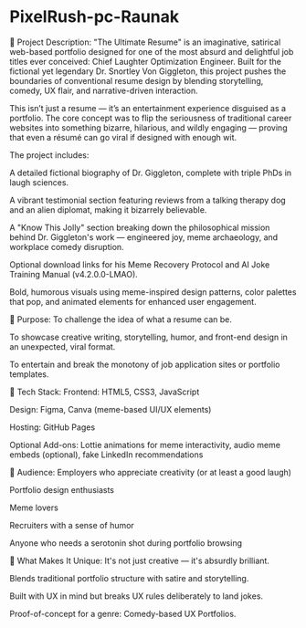 # PixelRush-pc-Raunak
📝 Project Description:
"The Ultimate Resume" is an imaginative, satirical web-based portfolio designed for one of the most absurd and delightful job titles ever conceived: Chief Laughter Optimization Engineer. Built for the fictional yet legendary Dr. Snortley Von Giggleton, this project pushes the boundaries of conventional resume design by blending storytelling, comedy, UX flair, and narrative-driven interaction.

This isn’t just a resume — it’s an entertainment experience disguised as a portfolio. The core concept was to flip the seriousness of traditional career websites into something bizarre, hilarious, and wildly engaging — proving that even a résumé can go viral if designed with enough wit.

The project includes:

A detailed fictional biography of Dr. Giggleton, complete with triple PhDs in laugh sciences.

A vibrant testimonial section featuring reviews from a talking therapy dog and an alien diplomat, making it bizarrely believable.

A "Know This Jolly" section breaking down the philosophical mission behind Dr. Giggleton's work — engineered joy, meme archaeology, and workplace comedy disruption.

Optional download links for his Meme Recovery Protocol and AI Joke Training Manual (v4.2.0.0-LMAO).

Bold, humorous visuals using meme-inspired design patterns, color palettes that pop, and animated elements for enhanced user engagement.

🎯 Purpose:
To challenge the idea of what a resume can be.

To showcase creative writing, storytelling, humor, and front-end design in an unexpected, viral format.

To entertain and break the monotony of job application sites or portfolio templates.

🧠 Tech Stack:
Frontend: HTML5, CSS3, JavaScript

Design: Figma, Canva (meme-based UI/UX elements)

Hosting: GitHub Pages

Optional Add-ons: Lottie animations for meme interactivity, audio meme embeds (optional), fake LinkedIn recommendations

👥 Audience:
Employers who appreciate creativity (or at least a good laugh)

Portfolio design enthusiasts

Meme lovers

Recruiters with a sense of humor

Anyone who needs a serotonin shot during portfolio browsing

🤯 What Makes It Unique:
It's not just creative — it's absurdly brilliant.

Blends traditional portfolio structure with satire and storytelling.

Built with UX in mind but breaks UX rules deliberately to land jokes.

Proof-of-concept for a genre: Comedy-based UX Portfolios.
